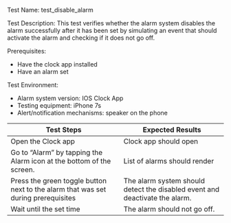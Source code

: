 Test Name: test_disable_alarm

Test Description:
This test verifies whether the alarm system disables the alarm successfully after it has been set by simulating an event that should activate the alarm and checking if it does not go off.

Prerequisites:
- Have the clock app installed
- Have an alarm set

Test Environment:
- Alarm system version: IOS Clock App
- Testing equipment: iPhone 7s
- Alert/notification mechanisms:  speaker on the phone

| Test Steps                                                         | Expected Results                                               |
|--------------------------------------------------------------------|---------------------------------------------------------------|
| Open the Clock app                                           | Clock app should open                                              |
| Go to “Alarm” by tapping the Alarm icon at the bottom of the screen.  | List of alarms should render                                                                |
| Press the green toggle button next to the alarm that was set during prerequisites | The alarm system should detect the disabled event and deactivate the alarm.        |
| Wait until the set time                                     | The alarm should not go off.                                                                   |






